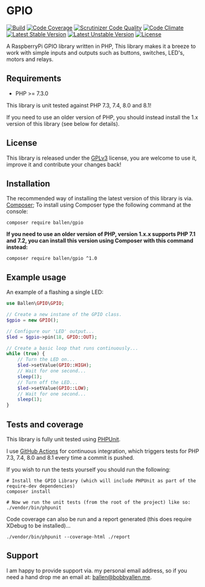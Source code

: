 # GPIO

[![Build](https://github.com/allebb/gpio/workflows/build/badge.svg)](https://github.com/allebb/gpio/actions)
[![Code Coverage](https://codecov.io/gh/allebb/gpio/branch/master/graph/badge.svg)](https://codecov.io/gh/allebb/gpio)
[![Scrutinizer Code Quality](https://scrutinizer-ci.com/g/allebb/gpio/badges/quality-score.png?b=master)](https://scrutinizer-ci.com/g/allebb/gpio/?branch=master)
[![Code Climate](https://codeclimate.com/github/allebb/gpio/badges/gpa.svg)](https://codeclimate.com/github/allebb/gpio)
[![Latest Stable Version](https://poser.pugx.org/ballen/gpio/v/stable)](https://packagist.org/packages/ballen/gpio)
[![Latest Unstable Version](https://poser.pugx.org/ballen/gpio/v/unstable)](https://packagist.org/packages/ballen/gpio)
[![License](https://poser.pugx.org/ballen/gpio/license)](https://packagist.org/packages/ballen/gpio)

A RaspberryPi GPIO library written in PHP, This library makes it a breeze to work with simple inputs and outputs such as buttons, switches, LED's, motors and relays.

## Requirements

* PHP >= 7.3.0

This library is unit tested against PHP 7.3, 7.4, 8.0 and 8.1!

If you need to use an older version of PHP, you should instead install the 1.x version of this library (see below for details).

License
-------

This library is released under the [GPLv3](https://raw.githubusercontent.com/allebb/gpio/master/LICENSE) license, you are welcome to use it, improve it and contribute your changes back!

Installation
------------

The recommended way of installing the latest version of this library is via. [Composer](http://getcomposer.org); To install using Composer type the following command at the console:

```shell
composer require ballen/gpio
```

**If you need to use an older version of PHP, version 1.x.x supports PHP 7.1 and 7.2, you can install this version using Composer with this command instead:**

```shell
composer require ballen/gpio ^1.0
```

Example usage
-------------

An example of a flashing a single LED:

```php
use Ballen\GPIO\GPIO;

// Create a new instane of the GPIO class.
$gpio = new GPIO();

// Configure our 'LED' output...
$led = $gpio->pin(18, GPIO::OUT);

// Create a basic loop that runs continuously...
while (true) {
    // Turn the LED on...
    $led->setValue(GPIO::HIGH);
    // Wait for one second...
    sleep(1);
    // Turn off the LED...
    $led->setValue(GPIO::LOW);
    // Wait for one second...
    sleep(1);
}
```

Tests and coverage
------------------

This library is fully unit tested using [PHPUnit](https://phpunit.de/).

I use [GitHub Actions](https://github.com/) for continuous integration, which triggers tests for PHP 7.3, 7.4, 8.0 and 8.1 every time a commit is pushed.

If you wish to run the tests yourself you should run the following:

```shell
# Install the GPIO Library (which will include PHPUnit as part of the require-dev dependencies)
composer install

# Now we run the unit tests (from the root of the project) like so:
./vendor/bin/phpunit
```

Code coverage can also be run and a report generated (this does require XDebug to be installed)...

```shell
./vendor/bin/phpunit --coverage-html ./report
```

Support
-------

I am happy to provide support via. my personal email address, so if you need a hand drop me an email at: [ballen@bobbyallen.me]().
